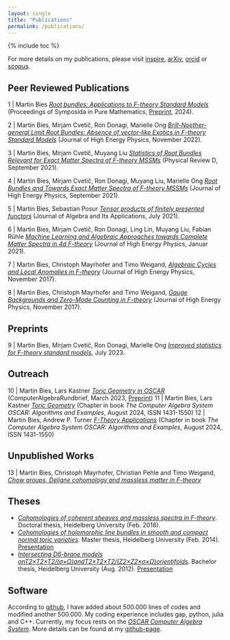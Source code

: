 ```yaml
---
layout: single
title: "Publications"
permalink: /publications/
---
```


{% include toc %}

For more details on my publications, please visit [inspire](https://inspirehep.net/author/profile/M.Bies.1), [arXiv](https://arxiv.org/search/?query=Martin+Bies&searchtype=author&abstracts=hide&order=-announced_date_first&size=50), [orcid](https://orcid.org/0000-0002-9609-1693) or [scopus](https://www.scopus.com/authid/detail.uri?authorId=57197835420).


## Peer Reviewed Publications


1 | Martin Bies [*Root bundles: Applications to F-theory Standard Models*](https://www.ams.org/books/pspum/107/) (Proceedings of Symposida in Pure Mathematics, [Preprint](https://arxiv.org/abs/2303.08144), 2024).

2 | Martin Bies, Mirjam Cvetič, Ron Donagi, Marielle Ong [*Brill-Noether-general Limit Root Bundles: Absence of vector-like Exotics in F-theory Standard Models*](https://link.springer.com/article/10.1007/JHEP11(2022)004) (Journal of High Energy Physics, November 2022).

3 | Martin Bies, Mirjam Cvetič, Muyang Liu [*Statistics of Root Bundles Relevant for Exact Matter Spectra of F-theory MSSMs*](https://journals.aps.org/prd/abstract/10.1103/PhysRevD.104.L061903) (Physical Review D, September 2021).

4 | Martin Bies, Mirjam Cvetič, Ron Donagi, Muyang Liu, Marielle Ong [*Root Bundles and Towards Exact Matter Spectra of F-theory MSSMs*](https://link.springer.com/article/10.1007%2FJHEP09%282021%29076) (Journal of High Energy Physics, September 2021).

5 | Martin Bies, Sebastian Posur [*Tensor products of finitely presented functors*](https://www.worldscientific.com/doi/abs/10.1142/S0219498822501869) (Journal of Algebra and Its Applications, July 2021).

6 | Martin Bies, Mirjam Cvetič, Ron Donagi, Ling Lin, Muyang Liu, Fabian Rühle [*Machine Learning and Algebraic Approaches towards Complete Matter Spectra in 4d F-theory*](https://link.springer.com/article/10.1007%2FJHEP01%282021%29196) (Journal of High Energy Physics, Januar 2021).

7 | Martin Bies, Christoph Mayrhofer and Timo Weigand, [*Algebraic Cycles and Local Anomalies in F-theory*](https://link.springer.com/article/10.1007%2FJHEP11%282017%29100) (Journal of High Energy Physics, November 2017).

8 | Martin Bies, Christoph Mayrhofer and Timo Weigand, [*Gauge Backgrounds and Zero-Mode Counting in F-theory*](https://link.springer.com/article/10.1007%2FJHEP11%282017%29081) (Journal of High Energy Physics, November 2017).




## Preprints

9 | Martin Bies, Mirjam Cvetič, Ron Donagi, Marielle Ong [*Improved statistics for F-theory standard models*](https://arxiv.org/abs/2307.02535), July 2023.



## Outreach

10 | Martin Bies, Lars Kastner [*Toric Geometry in OSCAR*](https://fachgruppe-computeralgebra.de/data/CA-Rundbrief/car72.pdf) (ComputerAlgebraRundbrief, March 2023, [Preprint](https://arxiv.org/abs/2303.08110))
11 | Martin Bies, Lars Kastner [*Toric Geometry*](https://link.springer.com/book/9783031621260) (Chapter in book *The Computer Algebra System OSCAR: Algorithms and Examples*, August 2024, ISSN 1431-1550)
12 | Martin Bies, Andrew P. Turner [*F-Theory Applications*](https://link.springer.com/book/9783031621260) (Chapter in book *The Computer Algebra System OSCAR: Algorithms and Examples*, August 2024, ISSN 1431-1550)



## Unpublished Works

13 | Martin Bies, Christoph Mayrhofer, Christian Pehle and Timo Weigand, [*Chow groups, Deligne cohomology and massless matter in F-theory*](https://arxiv.org/abs/1402.5144)



## Theses

* [*Cohomologies of coherent sheaves and massless spectra in F-theory*](https://archiv.ub.uni-heidelberg.de/volltextserver/24045/). Doctoral thesis, Heidelberg University (Feb. 2018).
* [*Cohomologies of holomorphic line bundles in smooth and compact normal toric varieties*](/Master_thesis_MartinBies.pdf). Master thesis, Heidelberg University (Feb. 2014). [Presentation](/Master_thesis_presentation.pdf)
* [*Intersecting D6-brane models onT2×T2×T2/(σ×Ω)andT2×T2×T2/(Z2×Z2×σ×Ω)orientifolds*](/Bachelor_thesis_MartinBies.pdf). Bachelor thesis, Heidelberg University (Aug. 2012). [Presentation](/Bachelor_thesis_presentation.pdf)



## Software

According to [github](https://github.com/), I have added about 500.000 lines of codes and modified another 500.000. My coding experience includes gap, python, julia and C++. Currently, my focus rests on the [*OSCAR Computer Algebra System*](https://github.com/oscar-system/Oscar.jl). More details can be found at my [github-page](https://github.com/herearound).

